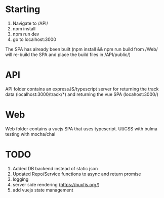 # Starting
1. Navigate to /API/
2. npm install
3. npm run dev
4. go to localhost:3000

The SPA has already been built (npm install && npm run build from /Web/ will re-build the SPA and place the build files in /API/public/)

# API
API folder contains an expressJS/typescript server for returning the track data (localhost:3000/track/*) and returning the vue SPA (locahost:3000/)

# Web
Web folder contains a vuejs SPA that uses typescript.
UI/CSS with bulma
testing with mocha/chai

# TODO
1. Added DB backend instead of static json
2. Updated Repo/Service functions to async and return promise<Type>
3. logging
4. server side rendering (https://nuxtjs.org/)
5. add vuejs state management 